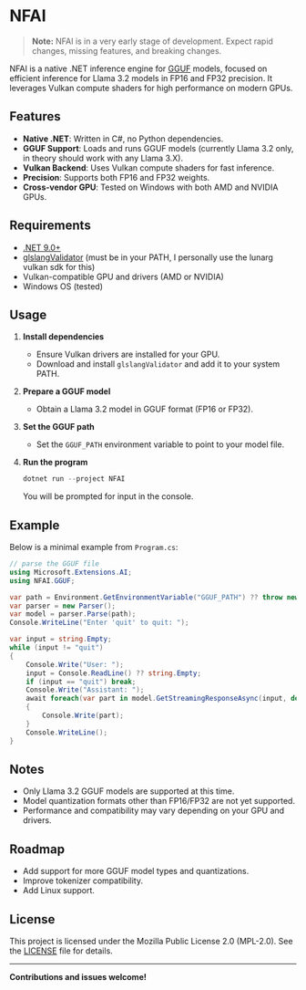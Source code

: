# NFAI

> **Note:** NFAI is in a very early stage of development. Expect rapid changes, missing features, and breaking changes.

NFAI is a native .NET inference engine for [GGUF](https://github.com/ggerganov/ggml/blob/master/docs/gguf.md) models, focused on efficient inference for Llama 3.2 models in FP16 and FP32 precision. It leverages Vulkan compute shaders for high performance on modern GPUs.

## Features

- **Native .NET**: Written in C#, no Python dependencies.
- **GGUF Support**: Loads and runs GGUF models (currently Llama 3.2 only, in theory should work with any Llama 3.X).
- **Vulkan Backend**: Uses Vulkan compute shaders for fast inference.
- **Precision**: Supports both FP16 and FP32 weights.
- **Cross-vendor GPU**: Tested on Windows with both AMD and NVIDIA GPUs.

## Requirements

- [.NET 9.0+](https://dotnet.microsoft.com/en-us/download)
- [glslangValidator](https://github.com/KhronosGroup/glslang) (must be in your PATH, I personally use the lunarg vulkan sdk for this)
- Vulkan-compatible GPU and drivers (AMD or NVIDIA)
- Windows OS (tested)

## Usage

1. **Install dependencies**  
   - Ensure Vulkan drivers are installed for your GPU.
   - Download and install `glslangValidator` and add it to your system PATH.

2. **Prepare a GGUF model**  
   - Obtain a Llama 3.2 model in GGUF format (FP16 or FP32).

3. **Set the GGUF path**  
   - Set the `GGUF_PATH` environment variable to point to your model file.

4. **Run the program**  

   ```powershell
   dotnet run --project NFAI
   ```

   You will be prompted for input in the console.

## Example

Below is a minimal example from `Program.cs`:

```csharp
// parse the GGUF file
using Microsoft.Extensions.AI;
using NFAI.GGUF;

var path = Environment.GetEnvironmentVariable("GGUF_PATH") ?? throw new ArgumentNullException("GGUF_PATH", "GGUF_PATH environment variable is not set.");
var parser = new Parser();
var model = parser.Parse(path);
Console.WriteLine("Enter 'quit' to quit: ");

var input = string.Empty;
while (input != "quit")
{
    Console.Write("User: ");
    input = Console.ReadLine() ?? string.Empty;
    if (input == "quit") break;
    Console.Write("Assistant: ");
    await foreach(var part in model.GetStreamingResponseAsync(input, default))
    {
        Console.Write(part);
    }
    Console.WriteLine();
}
```

## Notes

- Only Llama 3.2 GGUF models are supported at this time.
- Model quantization formats other than FP16/FP32 are not yet supported.
- Performance and compatibility may vary depending on your GPU and drivers.

## Roadmap

- Add support for more GGUF model types and quantizations.
- Improve tokenizer compatibility.
- Add Linux support.

## License

This project is licensed under the Mozilla Public License 2.0 (MPL-2.0). See the [LICENSE](LICENSE) file for details.

---

**Contributions and issues welcome!**